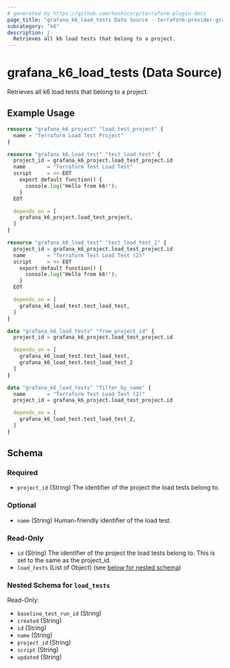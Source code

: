 ```yaml
---
# generated by https://github.com/hashicorp/terraform-plugin-docs
page_title: "grafana_k6_load_tests Data Source - terraform-provider-grafana"
subcategory: "k6"
description: |-
  Retrieves all k6 load tests that belong to a project.
---
```


# grafana_k6_load_tests (Data Source)

Retrieves all k6 load tests that belong to a project.

## Example Usage

```terraform
resource "grafana_k6_project" "load_test_project" {
  name = "Terraform Load Test Project"
}

resource "grafana_k6_load_test" "test_load_test" {
  project_id = grafana_k6_project.load_test_project.id
  name       = "Terraform Test Load Test"
  script     = <<-EOT
    export default function() {
      console.log('Hello from k6!');
    }
  EOT

  depends_on = [
    grafana_k6_project.load_test_project,
  ]
}

resource "grafana_k6_load_test" "test_load_test_2" {
  project_id = grafana_k6_project.load_test_project.id
  name       = "Terraform Test Load Test (2)"
  script     = <<-EOT
    export default function() {
      console.log('Hello from k6!');
    }
  EOT

  depends_on = [
    grafana_k6_load_test.test_load_test,
  ]
}

data "grafana_k6_load_tests" "from_project_id" {
  project_id = grafana_k6_project.load_test_project.id

  depends_on = [
    grafana_k6_load_test.test_load_test,
    grafana_k6_load_test.test_load_test_2
  ]
}

data "grafana_k6_load_tests" "filter_by_name" {
  name       = "Terraform Test Load Test (2)"
  project_id = grafana_k6_project.load_test_project.id

  depends_on = [
    grafana_k6_load_test.test_load_test_2,
  ]
}
```

<!-- schema generated by tfplugindocs -->
## Schema

### Required

- `project_id` (String) The identifier of the project the load tests belong to.

### Optional

- `name` (String) Human-friendly identifier of the load test.

### Read-Only

- `id` (String) The identifier of the project the load tests belong to. This is set to the same as the project_id.
- `load_tests` (List of Object) (see [below for nested schema](#nestedatt--load_tests))

<a id="nestedatt--load_tests"></a>
### Nested Schema for `load_tests`

Read-Only:

- `baseline_test_run_id` (String)
- `created` (String)
- `id` (String)
- `name` (String)
- `project_id` (String)
- `script` (String)
- `updated` (String)
